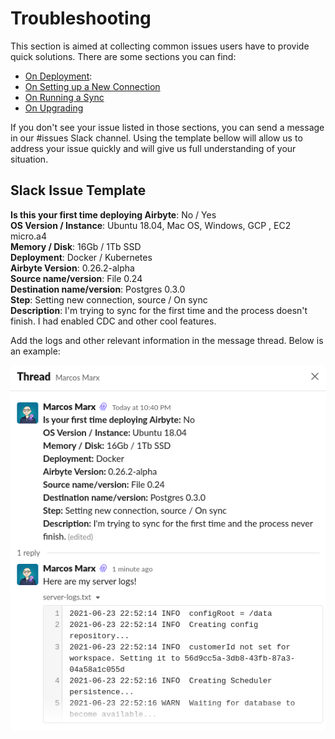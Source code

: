 # Troubleshooting

This section is aimed at collecting common issues users have to provide quick solutions. 
There are some sections you can find:
- [On Deployment](on-deployment.md): 
- [On Setting up a New Connection](new-connection.md)
- [On Running a Sync](running-sync.md)
- [On Upgrading](on-upgrading.md)


If you don't see your issue listed in those sections, you can send a message in our #issues Slack channel.
Using the template bellow will allow us to address your issue quickly and will give us full understanding of your situation.


## Slack Issue Template

**Is this your first time deploying Airbyte**: No / Yes <br>
**OS Version / Instance**: Ubuntu 18.04, Mac OS, Windows, GCP , EC2 micro.a4 <br>
**Memory / Disk**: 16Gb / 1Tb SSD <br>
**Deployment**: Docker / Kubernetes <br>
**Airbyte Version**: 0.26.2-alpha <br>
**Source name/version**: File 0.24 <br>
**Destination name/version**: Postgres 0.3.0 <br>
**Step**: Setting new connection, source / On sync <br>
**Description**: I'm trying to sync for the first time and the process doesn't finish. I had enabled CDC and other cool features. <br>

Add the logs and other relevant information in the message thread.
Below is an example:

![](../.gitbook/assets/issue-example.png)